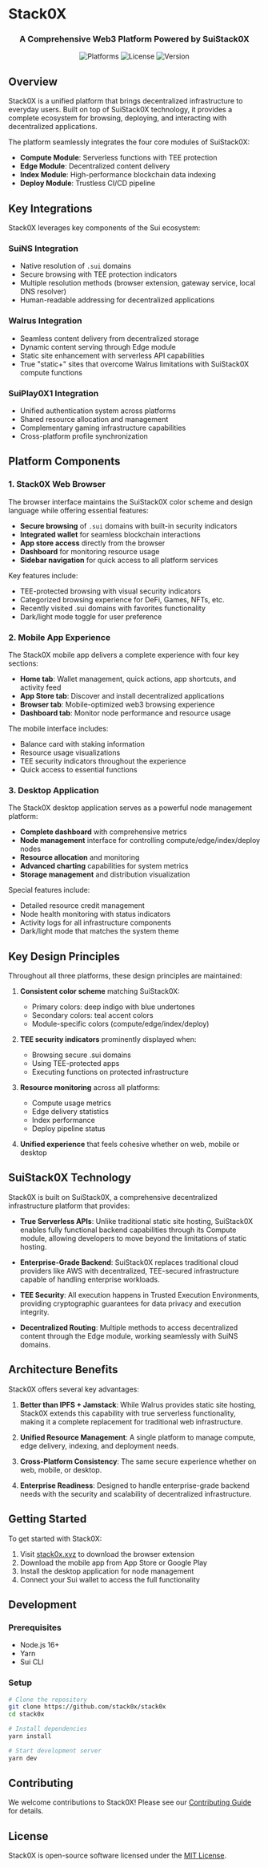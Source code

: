 # Stack0X

<div align="center">
  <h3>A Comprehensive Web3 Platform Powered by SuiStack0X</h3>
</div>

<div align="center">
  <img src="https://img.shields.io/badge/platform-Web%20%7C%20iOS%20%7C%20Android%20%7C%20Desktop-blue" alt="Platforms"/>
  <img src="https://img.shields.io/badge/license-MIT-green" alt="License"/>
  <img src="https://img.shields.io/badge/version-1.0.0-purple" alt="Version"/>
</div>

## Overview

Stack0X is a unified platform that brings decentralized infrastructure to everyday users. Built on top of SuiStack0X technology, it provides a complete ecosystem for browsing, deploying, and interacting with decentralized applications.

The platform seamlessly integrates the four core modules of SuiStack0X:
- **Compute Module**: Serverless functions with TEE protection
- **Edge Module**: Decentralized content delivery
- **Index Module**: High-performance blockchain data indexing
- **Deploy Module**: Trustless CI/CD pipeline

## Key Integrations

Stack0X leverages key components of the Sui ecosystem:

### SuiNS Integration
- Native resolution of `.sui` domains
- Secure browsing with TEE protection indicators
- Multiple resolution methods (browser extension, gateway service, local DNS resolver)
- Human-readable addressing for decentralized applications

### Walrus Integration
- Seamless content delivery from decentralized storage
- Dynamic content serving through Edge module
- Static site enhancement with serverless API capabilities
- True "static+" sites that overcome Walrus limitations with SuiStack0X compute functions

### SuiPlay0X1 Integration
- Unified authentication system across platforms
- Shared resource allocation and management
- Complementary gaming infrastructure capabilities
- Cross-platform profile synchronization

## Platform Components

### 1. Stack0X Web Browser

The browser interface maintains the SuiStack0X color scheme and design language while offering essential features:

* **Secure browsing** of `.sui` domains with built-in security indicators
* **Integrated wallet** for seamless blockchain interactions
* **App store access** directly from the browser
* **Dashboard** for monitoring resource usage
* **Sidebar navigation** for quick access to all platform services

Key features include:
* TEE-protected browsing with visual security indicators
* Categorized browsing experience for DeFi, Games, NFTs, etc.
* Recently visited .sui domains with favorites functionality
* Dark/light mode toggle for user preference

### 2. Mobile App Experience

The Stack0X mobile app delivers a complete experience with four key sections:

* **Home tab**: Wallet management, quick actions, app shortcuts, and activity feed
* **App Store tab**: Discover and install decentralized applications
* **Browser tab**: Mobile-optimized web3 browsing experience
* **Dashboard tab**: Monitor node performance and resource usage

The mobile interface includes:
* Balance card with staking information
* Resource usage visualizations
* TEE security indicators throughout the experience
* Quick access to essential functions

### 3. Desktop Application

The Stack0X desktop application serves as a powerful node management platform:

* **Complete dashboard** with comprehensive metrics
* **Node management** interface for controlling compute/edge/index/deploy nodes
* **Resource allocation** and monitoring
* **Advanced charting** capabilities for system metrics
* **Storage management** and distribution visualization

Special features include:
* Detailed resource credit management
* Node health monitoring with status indicators
* Activity logs for all infrastructure components
* Dark/light mode that matches the system theme

## Key Design Principles

Throughout all three platforms, these design principles are maintained:

1. **Consistent color scheme** matching SuiStack0X:
   * Primary colors: deep indigo with blue undertones
   * Secondary colors: teal accent colors
   * Module-specific colors (compute/edge/index/deploy)

2. **TEE security indicators** prominently displayed when:
   * Browsing secure .sui domains
   * Using TEE-protected apps
   * Executing functions on protected infrastructure

3. **Resource monitoring** across all platforms:
   * Compute usage metrics
   * Edge delivery statistics
   * Index performance
   * Deploy pipeline status
   
4. **Unified experience** that feels cohesive whether on web, mobile or desktop

## SuiStack0X Technology

Stack0X is built on SuiStack0X, a comprehensive decentralized infrastructure platform that provides:

- **True Serverless APIs**: Unlike traditional static site hosting, SuiStack0X enables fully functional backend capabilities through its Compute module, allowing developers to move beyond the limitations of static hosting.

- **Enterprise-Grade Backend**: SuiStack0X replaces traditional cloud providers like AWS with decentralized, TEE-secured infrastructure capable of handling enterprise workloads.

- **TEE Security**: All execution happens in Trusted Execution Environments, providing cryptographic guarantees for data privacy and execution integrity.

- **Decentralized Routing**: Multiple methods to access decentralized content through the Edge module, working seamlessly with SuiNS domains.

## Architecture Benefits

Stack0X offers several key advantages:

1. **Better than IPFS + Jamstack**: While Walrus provides static site hosting, Stack0X extends this capability with true serverless functionality, making it a complete replacement for traditional web infrastructure.

2. **Unified Resource Management**: A single platform to manage compute, edge delivery, indexing, and deployment needs.

3. **Cross-Platform Consistency**: The same secure experience whether on web, mobile, or desktop.

4. **Enterprise Readiness**: Designed to handle enterprise-grade backend needs with the security and scalability of decentralized infrastructure.

## Getting Started

To get started with Stack0X:

1. Visit [stack0x.xyz](https:stack0x.xyz) to download the browser extension
2. Download the mobile app from App Store or Google Play
3. Install the desktop application for node management
4. Connect your Sui wallet to access the full functionality

## Development

### Prerequisites
- Node.js 16+
- Yarn
- Sui CLI

### Setup
```bash
# Clone the repository
git clone https://github.com/stack0x/stack0x
cd stack0x

# Install dependencies
yarn install

# Start development server
yarn dev
```

## Contributing

We welcome contributions to Stack0X! Please see our [Contributing Guide](CONTRIBUTING.md) for details.

## License

Stack0X is open-source software licensed under the [MIT License](LICENSE).
